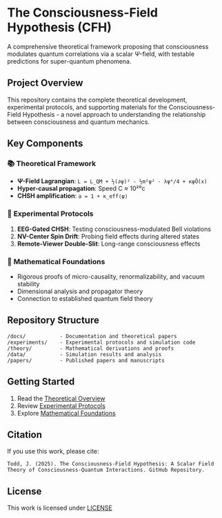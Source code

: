 # The Consciousness-Field Hypothesis (CFH)

A comprehensive theoretical framework proposing that consciousness modulates quantum correlations via a scalar Ψ-field, with testable predictions for super-quantum phenomena.

## Project Overview

This repository contains the complete theoretical development, experimental protocols, and supporting materials for the Consciousness-Field Hypothesis - a novel approach to understanding the relationship between consciousness and quantum mechanics.

## Key Components

### 📚 **Theoretical Framework**
- **Ψ-Field Lagrangian**: `L = L_QM + ½(∂ψ)² - ½m²ψ² - λψ⁴/4 + κψÔ(x)`
- **Hyper-causal propagation**: Speed C ≈ 10²⁰c
- **CHSH amplification**: `a = 1 + κ_eff⟨ψ⟩`

### 🧪 **Experimental Protocols**
1. **EEG-Gated CHSH**: Testing consciousness-modulated Bell violations
2. **NV-Center Spin Drift**: Probing field effects during altered states
3. **Remote-Viewer Double-Slit**: Long-range consciousness effects

### 🔬 **Mathematical Foundations**
- Rigorous proofs of micro-causality, renormalizability, and vacuum stability
- Dimensional analysis and propagator theory
- Connection to established quantum field theory

## Repository Structure

```
/docs/           - Documentation and theoretical papers
/experiments/    - Experimental protocols and simulation code
/theory/         - Mathematical derivations and proofs
/data/           - Simulation results and analysis
/papers/         - Published papers and manuscripts
```

## Getting Started

1. Read the [Theoretical Overview](theory/overview.md)
2. Review [Experimental Protocols](experiments/protocols.md)
3. Explore [Mathematical Foundations](theory/mathematics.md)

## Citation

If you use this work, please cite:
```
Todd, J. (2025). The Consciousness-Field Hypothesis: A Scalar Field Theory of Consciousness-Quantum Interactions. GitHub Repository.
```

## License

This work is licensed under [LICENSE](../LICENSE)